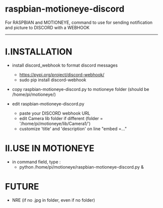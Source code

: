# raspbian-motioneye-discord
For RASPBIAN and MOTIONEYE, command to use for sending notification and picture to DISCORD with a WEBHOOK

---------------------

# I.INSTALLATION
  * install discord_webhook to format discord messages
    * https://pypi.org/project/discord-webhook/
    * sudo pip install discord-webhook
    
  * copy raspbian-motioneye-discord.py to motioneye folder (should be /home/pi/motioneye/)
  * edit raspbian-motioneye-discord.py
      - paste your DISCORD webhook URL
      - edit Camera lib folder if different (folder = '/home/pi/motioneye/lib/Camera1/')
      - customize 'title' and 'description' on line "embed =..."
      
# II.USE IN MOTIONEYE
  * in command field, type :
      - python /home/pi/motioneye/raspbian-motioneye-discord.py &


# FUTURE
* NRE (if no .jpg in folder, even if no folder)
